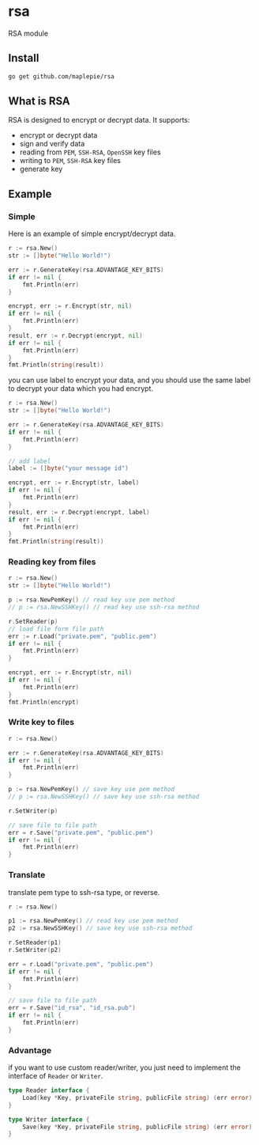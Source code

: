 # rsa

RSA module

## Install

```bash
go get github.com/maplepie/rsa
```

## What is RSA

RSA is designed to encrypt or decrypt data. It supports:

* encrypt or decrypt data
* sign and verify data
* reading from `PEM`, `SSH-RSA`, `OpenSSH` key files
* writing to `PEM`, `SSH-RSA` key files
* generate key

## Example

### Simple

Here is an example of simple encrypt/decrypt data.

```go
r := rsa.New()
str := []byte("Hello World!")

err := r.GenerateKey(rsa.ADVANTAGE_KEY_BITS)
if err != nil {
    fmt.Println(err)
}

encrypt, err := r.Encrypt(str, nil)
if err != nil {
    fmt.Println(err)
}
result, err := r.Decrypt(encrypt, nil)
if err != nil {
    fmt.Println(err)
}
fmt.Println(string(result))
```

you can use label to encrypt your data, and you should use the same label to decrypt your data which you had encrypt.

```go
r := rsa.New()
str := []byte("Hello World!")

err := r.GenerateKey(rsa.ADVANTAGE_KEY_BITS)
if err != nil {
    fmt.Println(err)
}

// add label
label := []byte("your message id")

encrypt, err := r.Encrypt(str, label)
if err != nil {
    fmt.Println(err)
}
result, err := r.Decrypt(encrypt, label)
if err != nil {
    fmt.Println(err)
}
fmt.Println(string(result))
```

### Reading key from files

```go
r := rsa.New()
str := []byte("Hello World!")

p := rsa.NewPemKey() // read key use pem method
// p := rsa.NewSSHKey() // read key use ssh-rsa method

r.SetReader(p)
// load file form file path
err := r.Load("private.pem", "public.pem")
if err != nil {
    fmt.Println(err)
}

encrypt, err := r.Encrypt(str, nil)
if err != nil {
    fmt.Println(err)
}
fmt.Println(encrypt)
```

### Write key to files

```go
r := rsa.New()

err := r.GenerateKey(rsa.ADVANTAGE_KEY_BITS)
if err != nil {
	fmt.Println(err)
}

p := rsa.NewPemKey() // save key use pem method
// p := rsa.NewSSHKey() // save key use ssh-rsa method

r.SetWriter(p)

// save file to file path
err = r.Save("private.pem", "public.pem")
if err != nil {
	fmt.Println(err)
}
```

### Translate

translate pem type to ssh-rsa type, or reverse.

```go
r := rsa.New()

p1 := rsa.NewPemKey() // read key use pem method
p2 := rsa.NewSSHKey() // save key use ssh-rsa method

r.SetReader(p1)
r.SetWriter(p2)

err = r.Load("private.pem", "public.pem")
if err != nil {
    fmt.Println(err)
}

// save file to file path
err = r.Save("id_rsa", "id_rsa.pub")
if err != nil {
	fmt.Println(err)
}
```

### Advantage

if you want to use custom reader/writer, you just need to implement the interface of `Reader` or `Writer`.

```go
type Reader interface {
	Load(key *Key, privateFile string, publicFile string) (err error)
}

type Writer interface {
	Save(key *Key, privateFile string, publicFile string) (err error)
}
```
